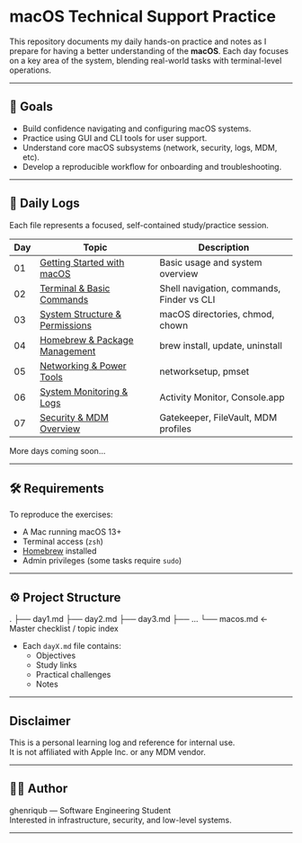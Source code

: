 # macOS Technical Support Practice

This repository documents my daily hands-on practice and notes as I prepare for having a better understanding of the **macOS**. Each day focuses on a key area of the system, blending real-world tasks with terminal-level operations.

---

## 🧭 Goals

- Build confidence navigating and configuring macOS systems.
- Practice using GUI and CLI tools for user support.
- Understand core macOS subsystems (network, security, logs, MDM, etc).
- Develop a reproducible workflow for onboarding and troubleshooting.

---

## 📆 Daily Logs

Each file represents a focused, self-contained study/practice session.

| Day | Topic                                 | Description |
|-----|---------------------------------------|-------------|
| 01  | [Getting Started with macOS](day1.md) | Basic usage and system overview |
| 02  | [Terminal & Basic Commands](day2.md)  | Shell navigation, commands, Finder vs CLI |
| 03  | [System Structure & Permissions](day3.md) | macOS directories, chmod, chown |
| 04  | [Homebrew & Package Management](day4.md) | brew install, update, uninstall |
| 05  | [Networking & Power Tools](day5.md)   | networksetup, pmset |
| 06  | [System Monitoring & Logs](day6.md)   | Activity Monitor, Console.app |
| 07  | [Security & MDM Overview](day7.md)    | Gatekeeper, FileVault, MDM profiles |

More days coming soon...

---

## 🛠️ Requirements

To reproduce the exercises:

- A Mac running macOS 13+
- Terminal access (`zsh`)
- [Homebrew](https://brew.sh/) installed
- Admin privileges (some tasks require `sudo`)

---

## ⚙️ Project Structure

.
├── day1.md
├── day2.md
├── day3.md
├── ...
└── macos.md <- Master checklist / topic index


- Each `dayX.md` file contains:
  - Objectives
  - Study links
  - Practical challenges
  - Notes

---

## Disclaimer

This is a personal learning log and reference for internal use.  
It is not affiliated with Apple Inc. or any MDM vendor.

---

## 🧑‍💻 Author

ghenriqub — Software Engineering Student  
Interested in infrastructure, security, and low-level systems.

---
